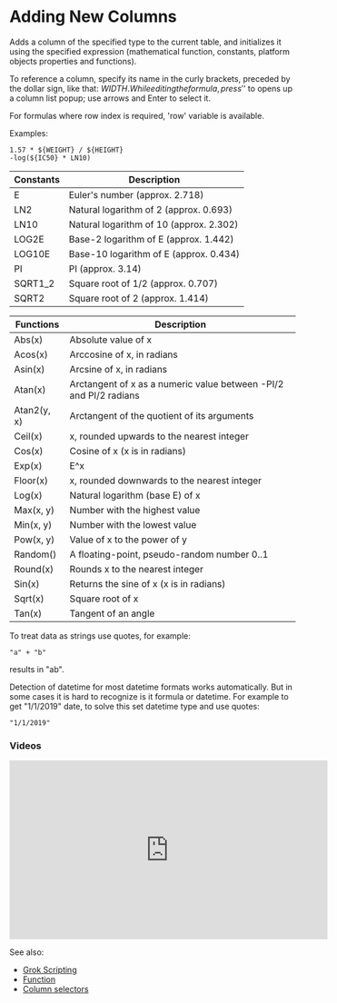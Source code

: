 <!-- TITLE: Add New Column -->
<!-- SUBTITLE: -->

# Adding New Columns

Adds a column of the specified type to the current table, and initializes it using the specified
expression (mathematical function, constants, platform objects properties and functions).

To reference a column, specify its name in the curly brackets, preceded by the dollar sign, like
that: ${WIDTH}. While editing the formula, press '$' to opens up a column list popup; use arrows and
Enter to select it.

For formulas where row index is required, 'row' variable is available.

Examples:
```
1.57 * ${WEIGHT} / ${HEIGHT}
-log(${IC50} * LN10)
```

| Constants | Description                             |
|-----------|-----------------------------------------|
| E         | Euler's number (approx. 2.718)          |
| LN2       | Natural logarithm of 2 (approx. 0.693)  |
| LN10      | Natural logarithm of 10 (approx. 2.302) |
| LOG2E     | Base-2 logarithm of E (approx. 1.442)   |
| LOG10E    | Base-10 logarithm of E (approx. 0.434)  |
| PI        | PI (approx. 3.14)                       |
| SQRT1_2   | Square root of 1/2 (approx. 0.707)      |
| SQRT2     | Square root of 2 (approx. 1.414)        |


| Functions   | Description                                                       |
|-------------|-------------------------------------------------------------------|
| Abs(x)      | Absolute value of x                                               |
| Acos(x)     | Arccosine of x, in radians                                        |
| Asin(x)     | Arcsine of x, in radians                                          |
| Atan(x)     | Arctangent of x as a numeric value between -PI/2 and PI/2 radians |
| Atan2(y, x) | Arctangent of the quotient of its arguments                       |
| Ceil(x)     | x, rounded upwards to the nearest integer                         |
| Cos(x)      | Cosine of x (x is in radians)                                     |
| Exp(x)      | E^x                                                               |
| Floor(x)    | x, rounded downwards to the nearest integer                       |
| Log(x)      | Natural logarithm (base E) of x                                   |
| Max(x, y)   | Number with the highest value                                     |
| Min(x, y)   | Number with the lowest value                                      |
| Pow(x, y)   | Value of x to the power of y                                      |
| Random()    | A floating-point, pseudo-random number 0..1                       |
| Round(x)    | Rounds x to the nearest integer                                   |
| Sin(x)      | Returns the sine of x (x is in radians)                           |
| Sqrt(x)     | Square root of x                                                  |
| Tan(x)      | Tangent of an angle                                               |


To treat data as strings use quotes, for example: 
```
"a" + "b"
```
results in "ab".

Detection of datetime for most datetime formats works automatically. 
But in some cases it is hard to recognize is it formula or datetime.
For example to get "1/1/2019" date, to solve this set datetime type and use quotes:
```
"1/1/2019"
```

### Videos

<iframe width="560" height="315" src="https://www.youtube.com/embed/-yTTaS_WOU4" frameborder="0" allow="accelerometer; autoplay; encrypted-media; gyroscope; picture-in-picture" allowfullscreen></iframe>

See also:

  * [Grok Scripting](../overview/grok-script.md)
  * [Function](../overview/functions/function.md)
  * [Column selectors](../visualize/viewers/column-selectors.md)

